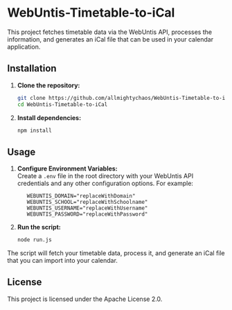 # WebUntis-Timetable-to-iCal

This project fetches timetable data via the WebUntis API, processes the information, and generates an iCal file that can be used in your calendar application.

## Installation

1. **Clone the repository:**

   ```bash
   git clone https://github.com/allmightychaos/WebUntis-Timetable-to-iCal.git
   cd WebUntis-Timetable-to-iCal
   ```

2. **Install dependencies:**

   ```bash
   npm install
   ```

## Usage

1. **Configure Environment Variables:**  
   Create a `.env` file in the root directory with your WebUntis API credentials and any other configuration options. For example:

   ```env
      WEBUNTIS_DOMAIN="replaceWithDomain"
      WEBUNTIS_SCHOOL="replaceWithSchoolname"
      WEBUNTIS_USERNAME="replaceWithUsername"
      WEBUNTIS_PASSWORD="replaceWithPassword"
   ```

2. **Run the script:**

   ```bash
   node run.js
   ```

The script will fetch your timetable data, process it, and generate an iCal file that you can import into your calendar.

## License

This project is licensed under the Apache License 2.0.
